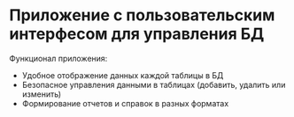 # Приложение с пользовательским интерфесом для управления БД

Функционал приложения:
* Удобное отображение данных каждой таблицы в БД
* Безопасное управления данными в таблицах (добавить, удалить или изменить)
* Формирование отчетов и справок в разных форматах

